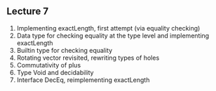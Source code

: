 ## Lecture 7

 1. Implementing exactLength, first attempt (via equality checking)
 2. Data type for checking equality at the type level and implementing exactLength
 3. Builtin type for checking equality
 4. Rotating vector revisited, rewriting types of holes
 5. Commutativity of plus
 6. Type Void and decidability
 7. Interface DecEq, reimplementing exactLength